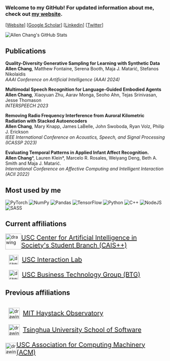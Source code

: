 <h3>
  Welcome to my GitHub! For updated information about me, check out <a href="https://cylumn.com" target="_blank">my website</a>.
</h3>

[[Website](https://cylumn.com)]
[[Google Scholar](https://scholar.google.com/citations?user=7dT0C9gAAAAJ&hl=en)]
[[Linkedin](https://www.linkedin.com/in/cylumn/)]
[[Twitter](https://twitter.com/AllenCChang)]

![Allen Chang's GitHub Stats](https://github-readme-stats.vercel.app/api?username=Cylumn&show_icons=true&theme=radical&count_private=true)

## Publications

**Quality-Diversity Generative Sampling for Learning with Synthetic Data**
<br> **Allen Chang**, Matthew Fontaine, Serena Booth, Maja J. Matarić, Stefanos Nikolaidis
<br> *AAAI Conference on Artificial Intelligence (AAAI 2024)*

**Multimodal Speech Recognition for Language-Guided Embodied Agents**
<br> **Allen Chang**, Xiaoyuan Zhu, Aarav Monga, Seoho Ahn, Tejas Srinivasan, Jesse Thomason
<br> *INTERSPEECH 2023*

**Removing Radio Frequency Interference from Auroral Kilometric Radiation with Stacked Autoencoders**
<br> **Allen Chang**, Mary Knapp, James LaBelle, John Swoboda, Ryan Volz, Philip J. Erickson
<br> *IEEE International Conference on Acoustics, Speech, and Signal Processing (ICASSP 2023)*

**Evaluating Temporal Patterns in Applied Infant Affect Recognition.**
<br>**Allen Chang**\*, Lauren Klein*, Marcelo R. Rosales, Weiyang Deng, Beth A. Smith and Maja J. Matarić. 
<br> *International Conference on Affective Computing and Intelligent Interaction (ACII 2022)*

## Most used by me

![PyTorch](https://img.shields.io/badge/PyTorch-%23EE4C2C.svg?style=for-the-badge&logo=PyTorch&logoColor=white)
![NumPy](https://img.shields.io/badge/numpy-%23013243.svg?style=for-the-badge&logo=numpy&logoColor=white) 
![Pandas](https://img.shields.io/badge/pandas-%23150458.svg?style=for-the-badge&logo=pandas&logoColor=white) 
![TensorFlow](https://img.shields.io/badge/TensorFlow-%23FF6F00.svg?style=for-the-badge&logo=TensorFlow&logoColor=white)
![Python](https://img.shields.io/badge/python-3670A0?style=for-the-badge&logo=python&logoColor=ffdd54)
![C++](https://img.shields.io/badge/c++-%2300599C.svg?style=for-the-badge&logo=c%2B%2B&logoColor=white)
![NodeJS](https://img.shields.io/badge/node.js-6DA55F?style=for-the-badge&logo=node.js&logoColor=white)
![SASS](https://img.shields.io/badge/SASS-hotpink.svg?style=for-the-badge&logo=SASS&logoColor=white)

## Current affiliations

<div style="display: flex; align-items: center;">
<img src="https://caisplusplus.usc.edu/images/circle.png" alt="drawing" height="50"/>
<a href="https://caisplusplus.usc.edu/" target="_blank" style="font-size: 20px">USC Center for Artificial Intelligence in Society's Student Branch (CAIS++)</a>
</div>

<br>

<div style="display: flex; align-items: center;">
<img src="https://firebasestorage.googleapis.com/v0/b/uscinteractionlab.appspot.com/o/logo%2Flab_logo_yellow.png?alt=media&token=9210d8a0-63b0-4c92-bf1f-bf9f27fb684e" alt="drawing" height="30"/ style="margin: 0px 11px">
<a href="https://uscinteractionlab.web.app/" target="_blank" style="font-size: 20px">USC Interaction Lab</a>
</div>

<br>

<div style="display: flex; align-items: center;">
<img src="https://images.squarespace-cdn.com/content/v1/5e0956ee8dbd2b7f58794b7c/0aedd147-ac3b-473c-8f0d-6221c02d26f5/BTG+LOGO+-+background+transparent.PNG?format=1500w" alt="drawing" height="30"/ style="margin: 0px 11px">
<a href="https://www.uscbtg.org/" target="_blank" style="font-size: 20px">USC Business Technology Group (BTG)</a>
</div>

## Previous affiliations

<br>

<div style="display: flex; align-items: center;">
<img src="https://www.haystack.mit.edu/wp-content/uploads/2020/07/MIT_HO_logo_square.jpg" alt="drawing" height="35"/ style="margin: 0px 10px">
<a href="https://www.haystack.mit.edu/" target="_blank" style="font-size: 20px">MIT Haystack Observatory</a>
</div>

<br>

<div style="display: flex; align-items: center;">
<img src="https://upload.wikimedia.org/wikipedia/commons/thumb/e/ec/Tsinghua_University_Logo.svg/1200px-Tsinghua_University_Logo.svg.png" alt="drawing" height="35"/ style="margin: 0px 10px">
<a href="https://www.thss.tsinghua.edu.cn/en/" target="_blank" style="font-size: 20px">Tsinghua University School of Software</a>
</div>

<br>

<div style="display: flex; align-items: center;">
<img src="https://www.uscacm.org/img/acm_logo.png" alt="drawing" height="35"/>
<a href="https://www.uscacm.org/" target="_blank" style="font-size: 20px">USC Association for Computing Machinery (ACM)</a>
</div>


